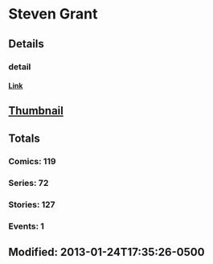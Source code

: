 # Steven  Grant 
## Details
### detail
#### [Link](http://marvel.com/comics/creators/1293/steven_grant?utm_campaign=apiRef&utm_source=225578a89fc76f3d20fbffda5d17a88d)
## [Thumbnail](http://i.annihil.us/u/prod/marvel/i/mg/b/40/image_not_available.jpg)
## Totals
### Comics: 119
### Series: 72
### Stories: 127
### Events: 1
## Modified: 2013-01-24T17:35:26-0500